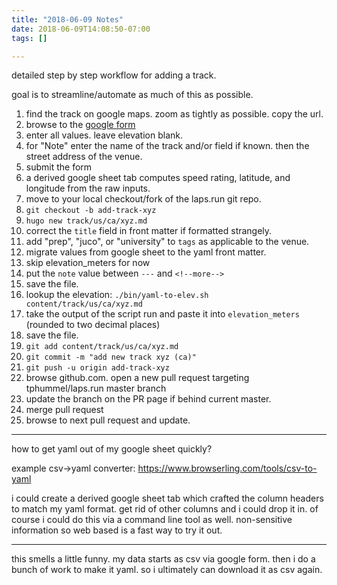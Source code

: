 ```yaml
---
title: "2018-06-09 Notes"
date: 2018-06-09T14:08:50-07:00
tags: []

---
```

detailed step by step workflow for adding a track.
<!--more-->

goal is to streamline/automate as much of this as possible.

1. find the track on google maps. zoom as tightly as possible. copy the url.
1. browse to the [google form](https://docs.google.com/forms/d/e/1FAIpQLSdNmqKrn0QpUNlfief8nuNFCJxbN9VWynTnDO2aBdBZ_eEAzQ/viewform)
1. enter all values. leave elevation blank.
1. for "Note" enter the name of the track and/or field if known. then the street address of the venue.
1. submit the form
1. a derived google sheet tab computes speed rating, latitude, and longitude from the raw inputs.
1. move to your local checkout/fork of the laps.run git repo.
1. `git checkout -b add-track-xyz`
1. `hugo new track/us/ca/xyz.md`
1. correct the `title` field in front matter if formatted strangely.
1. add "prep", "juco", or "university" to `tags` as applicable to the venue.
1. migrate values from google sheet to the yaml front matter.
1. skip elevation_meters for now
1. put the `note` value between `---` and `<!--more-->`
1. save the file.
1. lookup the elevation: `./bin/yaml-to-elev.sh content/track/us/ca/xyz.md`
1. take the output of the script run and paste it into `elevation_meters` (rounded to two decimal places)
1. save the file.
1. `git add content/track/us/ca/xyz.md`
1. `git commit -m "add new track xyz (ca)"`
1. `git push -u origin add-track-xyz`
1. browse github.com. open a new pull request targeting tphummel/laps.run master branch
1. update the branch on the PR page if behind current master.
1. merge pull request
1. browse to next pull request and update.

---

how to get yaml out of my google sheet quickly?

example csv->yaml converter: https://www.browserling.com/tools/csv-to-yaml

i could create a derived google sheet tab which crafted the column headers to match my yaml format. get rid of other columns and i could drop it in. of course i could do this via a command line tool as well. non-sensitive information so web based is a fast way to try it out.

---

this smells a little funny. my data starts as csv via google form. then i do a bunch of work to make it yaml. so i ultimately can download it as csv again. 
